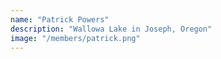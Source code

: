 ```yaml
---
name: "Patrick Powers"
description: "Wallowa Lake in Joseph, Oregon"
image: "/members/patrick.png"
---
```

